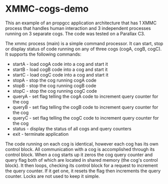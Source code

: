 XMMC-cogs-demo
==============
This an example of an propgcc application architecture that has 1 XMMC process that handles human interaction and 3 independent processes running on 3 separate cogs. The code was tested on a Parallax C3.  

The xmmc process (main) is a simple command processor.  It can start, stop or display status of code running on any of three cogs (cogA, cogB, cogC).  It supports the following commands:
* startA - load cogA code into a cog and start it
* startB - load cogB code into a cog and start it
* startC - load cogC code into a cog and start it
* stopA  - stop the cog running cogA code
* stopB  - stop the cog running cogB code
* stopC  - stop the cog running cogC code
* queryA - set flag telling the cogA code to increment query counter for the cog
* queryB - set flag telling the cogB code to increment query counter for the cog
* queryC - set flag telling the cogC code to increment query counter for the cog
* status - display the status of all cogs and query counters
* exit   - terminate application

The code running on each cog is identical, however each cog has its own control block.  All communication with a cog is accomplished through its control block.  When a cog starts up it zeros the cog query counter and query flag both of which are located in shared memory (the cog's control block).  It then loops, checking its control block for a request to increment the query counter.  If it get one, it resets the flag then increments the query counter. Locks are not used to keep it simple.


